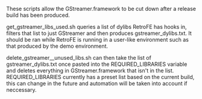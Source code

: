 These scripts allow the GStreamer.framework to be cut down after a release build has been produced. 

get_gstreamer_libs_used.sh queries a list of dylibs RetroFE has hooks in, filters that list to just GStreamer and then produces gstreamer_dylibs.txt. It should be ran while RetroFE is running in a user-like environment such as that produced by the demo environment.

delete_gstreamer__unused_libs.sh can then take the list of gstreamer_dylibs.txt once pasted into the REQUIRED_LIBRARIES variable and deletes everything in GStreamer.framework that isn't in the list. REQUIRED_LIBRARIES currently has a preset list based on the current build, this can change in the future and automation will be taken into account if neccessary.